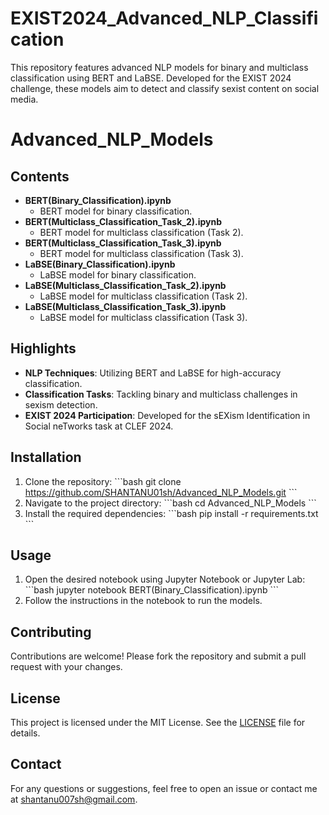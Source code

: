 # EXIST2024_Advanced_NLP_Classification
This repository features advanced NLP models for binary and multiclass classification using BERT and LaBSE. Developed for the EXIST 2024 challenge, these models aim to detect and classify sexist content on social media.
# Advanced_NLP_Models

## Contents

- **BERT(Binary_Classification).ipynb**
  - BERT model for binary classification.
- **BERT(Multiclass_Classification_Task_2).ipynb**
  - BERT model for multiclass classification (Task 2).
- **BERT(Multiclass_Classification_Task_3).ipynb**
  - BERT model for multiclass classification (Task 3).
- **LaBSE(Binary_Classification).ipynb**
  - LaBSE model for binary classification.
- **LaBSE(Multiclass_Classification_Task_2).ipynb**
  - LaBSE model for multiclass classification (Task 2).
- **LaBSE(Multiclass_Classification_Task_3).ipynb**
  - LaBSE model for multiclass classification (Task 3).

## Highlights

- **NLP Techniques**: Utilizing BERT and LaBSE for high-accuracy classification.
- **Classification Tasks**: Tackling binary and multiclass challenges in sexism detection.
- **EXIST 2024 Participation**: Developed for the sEXism Identification in Social neTworks task at CLEF 2024.

## Installation

1. Clone the repository:
   \`\`\`bash
   git clone https://github.com/SHANTANU01sh/Advanced_NLP_Models.git
   \`\`\`
2. Navigate to the project directory:
   \`\`\`bash
   cd Advanced_NLP_Models
   \`\`\`
3. Install the required dependencies:
   \`\`\`bash
   pip install -r requirements.txt
   \`\`\`

## Usage

1. Open the desired notebook using Jupyter Notebook or Jupyter Lab:
   \`\`\`bash
   jupyter notebook BERT(Binary_Classification).ipynb
   \`\`\`
2. Follow the instructions in the notebook to run the models.

## Contributing

Contributions are welcome! Please fork the repository and submit a pull request with your changes.

## License

This project is licensed under the MIT License. See the [LICENSE](LICENSE) file for details.

## Contact

For any questions or suggestions, feel free to open an issue or contact me at shantanu007sh@gmail.com.
